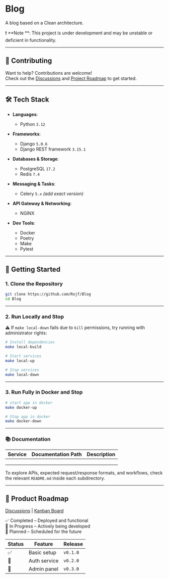 # Blog

A blog based on a Clean architecture.

❗️ **Note **: This project is under development and may be unstable or deficient in functionality.

---

## 🤝 Contributing

Want to help? Contributions are welcome!  
Check out the [Discussions](https://github.com/Rojf/Blog/discussions) and [Project Roadmap](https://github.com/Rojf/Blog/projects) to get started.

---

## 🛠️ Tech Stack

- **Languages**:
  - Python `3.12`

- **Frameworks**:
  - Django `5.0.6`
  - Django REST framework `3.15.1`

- **Databases & Storage**:
  - PostgreSQL `17.2`
  - Redis `7.4`

- **Messaging & Tasks**:
  - Celery `5.x` *(add exact version)*

- **API Gateway & Networking**:
  - NGINX

- **Dev Tools**:
  - Docker
  - Poetry
  - Make
  - Pytest

---

## 🚀 Getting Started

### 1. Clone the Repository

```bash
git clone https://github.com/Rojf/Blog
cd Blog
```


---

### 2. Run Locally and Stop

⚠️ If `make local-down` fails due to `kill` permissions, try running with administrator rights:

```bash
# Install dependencies
make local-build

# Start services
make local-up

# Stop services
make local-down
```


---

### 3. Run Fully in Docker and Stop

```bash
# start app in docker
make docker-up

# Stop app in docker
make docker-down
```


---


### 📚 Documentation

| Service         | Documentation Path            | Description                  |
| --------------- | ----------------------------- | ---------------------------- |
|                 |                               |                              |
|                 |                               |                              |
|                 |                               |                              |


To explore APIs, expected request/response formats, and workflows, check the relevant `README.md` inside each subdirectory.

---

## 🧭 Product Roadmap

[Discussions](https://github.com/Rojf/Blog/discussions) | [Kanban Board](https://github.com/Rojf/Blog/projects)

✅ Completed – Deployed and functional  
🔄 In Progress – Actively being developed  
📅 Planned – Scheduled for the future

| Status | Feature      | Release  |
| ------ | ------------ | -------- |
| ✅      | Basic setup  | `v0.1.0` |
| 🔄     | Auth service | `v0.2.0` |
| 📅     | Admin panel  | `v0.3.0` |

